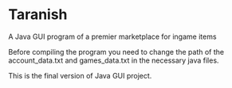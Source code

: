 # Taranish
A Java GUI program of a premier marketplace for ingame items

>>>>>>>>>>>>>>>>>>>>>>>>>>>>>>>>>>>>>>>>>>>>>>>>>>>>>>>>>>>>>>>>>>>>>>>>>>>>>>>>>>
>>>>>>>>>>>>>>>>>>>>>>>>>>>>>>>>>>>>>>>>>>>>>>>>>>>>>>>>>>>>>>>>>>>>>>>>>>>>>>>>>>

Before compiling the program you need to change the path of the account_data.txt and
games_data.txt in the necessary java files.

This is the final version of Java GUI project.
